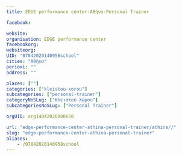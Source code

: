 ```yaml
---
title: EDGE performance center-Αθήνα-Personal Trainer

facebook:

website:
organisation: EDGE performance center
facebookorg:
websiteorg:
UID: "07042020140958school"
cities: "Αθήνα"
perioxi: ""
address: ""

places: [""]
categories: ["kleistou-xorou"]
subcategories: ["personal-trainer"]
categoryNoSLug: ["Κλειστού Χώρου"]
subcategoriesNoSLug: ["Personal Trainer"]

orgUID: org14042020000650

url: "edge-performance-center-athina-personal-trainer/athina//"
slug: "edge-performance-center-athina-personal-trainer"
aliases:
    - /07042020140958school
---
```





